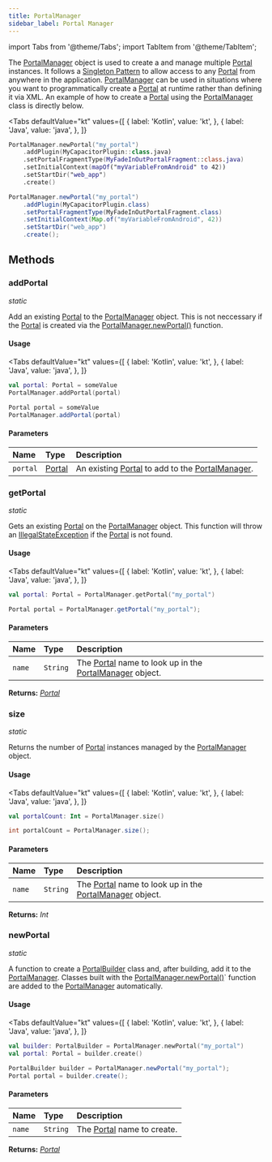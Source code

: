 ```yaml
---
title: PortalManager
sidebar_label: Portal Manager
---
```


import Tabs from '@theme/Tabs';
import TabItem from '@theme/TabItem';

The [PortalManager](./portal-manager) object is used to create a and manage multiple [Portal](./portal) instances. It follows a [Singleton Pattern](https://en.wikipedia.org/wiki/Singleton_pattern) to allow access to any [Portal](./portal) from anywhere in the application. [PortalManager](./portal-manager) can be used in situations where you want to programmatically create a [Portal](./portal) at runtime rather than defining it via XML. An example of how to create a [Portal](./portal) using the [PortalManager](./portal-manager) class is directly below.

<Tabs 
    defaultValue="kt" 
    values={[
        { label: 'Kotlin', value: 'kt', },
        { label: 'Java', value: 'java', },
    ]}
>
<TabItem value="kt">

```kotlin
PortalManager.newPortal("my_portal")
    .addPlugin(MyCapacitorPlugin::class.java)
    .setPortalFragmentType(MyFadeInOutPortalFragment::class.java)
    .setInitialContext(mapOf("myVariableFromAndroid" to 42))
    .setStartDir("web_app")
    .create()
```

</TabItem>
<TabItem value="java">

```java
PortalManager.newPortal("my_portal")
    .addPlugin(MyCapacitorPlugin.class)
    .setPortalFragmentType(MyFadeInOutPortalFragment.class)
    .setInitialContext(Map.of("myVariableFromAndroid", 42))
    .setStartDir("web_app")
    .create();
```

</TabItem>
</Tabs>

## Methods

### addPortal
_static_

Add an existing [Portal](./portal) to the [PortalManager](./portal-manager) object. This is not neccessary if the [Portal](./portal) is created via the [PortalManager.newPortal()](./portal-manager#newportal) function.

#### Usage
<Tabs 
    defaultValue="kt" 
    values={[
        { label: 'Kotlin', value: 'kt', },
        { label: 'Java', value: 'java', },
    ]}
>
<TabItem value="kt">

```kotlin
val portal: Portal = someValue
PortalManager.addPortal(portal)
``` 

</TabItem>
<TabItem value="java">

```java
Portal portal = someValue
PortalManager.addPortal(portal)
``` 

</TabItem>
</Tabs>

#### Parameters

Name | Type | Description
:------ | :------ | :------
`portal` | [Portal](./portal) | An existing [Portal](./portal) to add to the [PortalManager](./portal-manager).

### getPortal
_static_

Gets an existing [Portal](./portal) on the [PortalManager](./portal-manager) object. This function will throw an [IllegalStateException](https://docs.oracle.com/en/java/javase/11/docs/api/java.base/java/lang/IllegalStateException.html) if the [Portal](./portal) is not found.

#### Usage
<Tabs 
    defaultValue="kt" 
    values={[
        { label: 'Kotlin', value: 'kt', },
        { label: 'Java', value: 'java', },
    ]}
>
<TabItem value="kt">

```kotlin
val portal: Portal = PortalManager.getPortal("my_portal")
``` 

</TabItem>
<TabItem value="java">

```java
Portal portal = PortalManager.getPortal("my_portal");
``` 

</TabItem>
</Tabs>



#### Parameters

Name | Type | Description
:------ | :------ | :------
`name` | `String` | The [Portal](./portal) name to look up in the [PortalManager](./portal-manager) object.

**Returns:** <span class="return-code">[*Portal*](./portal)</span>

### size
_static_

Returns the number of [Portal](./portal) instances managed by the [PortalManager](./portal-manager) object.

#### Usage

<Tabs 
    defaultValue="kt" 
    values={[
        { label: 'Kotlin', value: 'kt', },
        { label: 'Java', value: 'java', },
    ]}
>
<TabItem value="kt">

```kotlin
val portalCount: Int = PortalManager.size()
``` 

</TabItem>
<TabItem value="java">

```java
int portalCount = PortalManager.size();
``` 

</TabItem>
</Tabs>

#### Parameters

Name | Type | Description
:------ | :------ | :------
`name` | `String` | The [Portal](./portal) name to look up in the [PortalManager](./portal-manager) object.

**Returns:** <span class="return-code">*Int*</span>

### newPortal
_static_

A function to create a [PortalBuilder](./portal-builder) class and, after building, add it to the [PortalManager](./portal-manager). Classes built with the [PortalManager.newPortal()](./portal-manager#newportal)` function are added to the [PortalManager](./portal-manager) automatically.

#### Usage

<Tabs 
    defaultValue="kt" 
    values={[
        { label: 'Kotlin', value: 'kt', },
        { label: 'Java', value: 'java', },
    ]}
>
<TabItem value="kt">

```kotlin
val builder: PortalBuilder = PortalManager.newPortal("my_portal")
val portal: Portal = builder.create()
```

</TabItem>
<TabItem value="java">

```java
PortalBuilder builder = PortalManager.newPortal("my_portal");
Portal portal = builder.create();
``` 

</TabItem>
</Tabs>

#### Parameters

Name | Type | Description
:------ | :------ | :------
`name` | `String` | The [Portal](./portal) name to create.

**Returns:** <span class="return-code">[*Portal*](./portal)</span>
